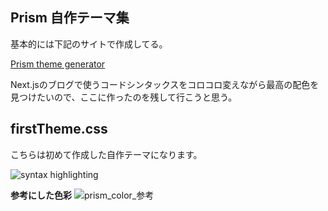 ## Prism 自作テーマ集
基本的には下記のサイトで作成してる。

[Prism theme generator](http://k88hudson.github.io/syntax-highlighting-theme-generator/www/)

Next.jsのブログで使うコードシンタックスをコロコロ変えながら最高の配色を見つけたいので、ここに作ったのを残して行こうと思う。

## firstTheme.css
こちらは初めて作成した自作テーマになります。

![syntax highlighting](https://user-images.githubusercontent.com/23703281/118113436-4507ed80-b421-11eb-9fb6-952a4901bc70.png)

**参考にした色彩**
![prism_color_参考](https://user-images.githubusercontent.com/23703281/118113505-5e109e80-b421-11eb-8989-81de32b09cb8.jpeg)


